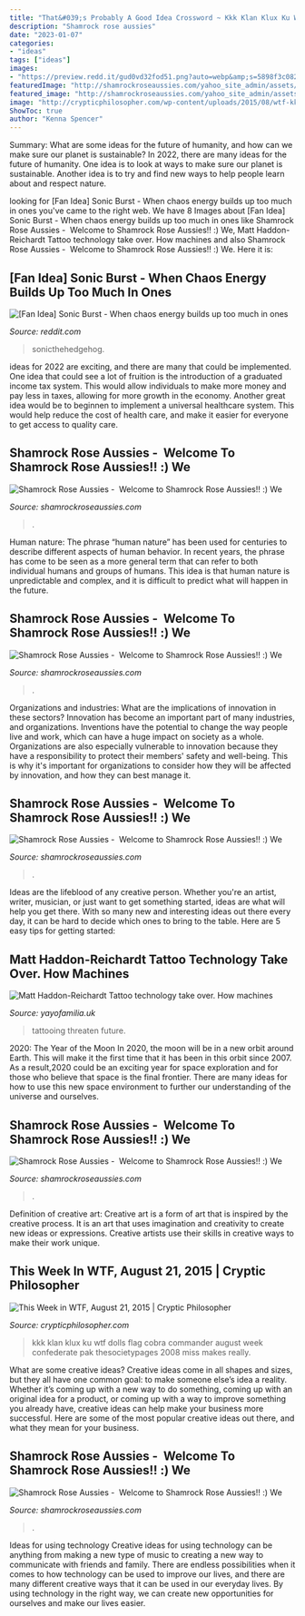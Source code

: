 ```yaml
---
title: "That&#039;s Probably A Good Idea Crossword ~ Kkk Klan Klux Ku Wtf Dolls Flag Cobra Commander August Week Confederate Pak Thesocietypages 2008 Miss Makes Really"
description: "Shamrock rose aussies"
date: "2023-01-07"
categories:
- "ideas"
tags: ["ideas"]
images:
- "https://preview.redd.it/gud0vd32fod51.png?auto=webp&amp;s=5898f3c08257a523b82529f1b7e71f10f7314ecd"
featuredImage: "http://shamrockroseaussies.com/yahoo_site_admin/assets/images/DSC_0131.262172613_std.JPG"
featured_image: "http://shamrockroseaussies.com/yahoo_site_admin/assets/images/DSC_0117.262170820_std.JPG"
image: "http://crypticphilosopher.com/wp-content/uploads/2015/08/wtf-kkk.jpeg"
ShowToc: true
author: "Kenna Spencer"
---
```



Summary: What are some ideas for the future of humanity, and how can we make sure our planet is sustainable?
In 2022, there are many ideas for the future of humanity. One idea is to look at ways to make sure our planet is sustainable. Another idea is to try and find new ways to help people learn about and respect nature.

	

		
looking for [Fan Idea] Sonic Burst - When chaos energy builds up too much in ones you've came to the right web. We have 8 Images about [Fan Idea] Sonic Burst - When chaos energy builds up too much in ones like Shamrock Rose Aussies - ﻿﻿﻿ Welcome to Shamrock Rose Aussies!! :) We, Matt Haddon-Reichardt Tattoo technology take over. How machines and also Shamrock Rose Aussies - ﻿﻿﻿ Welcome to Shamrock Rose Aussies!! :) We. Here it is:
		
    
## [Fan Idea] Sonic Burst - When Chaos Energy Builds Up Too Much In Ones

<img loading=lazy src="https://preview.redd.it/gud0vd32fod51.png?auto=webp&amp;s=5898f3c08257a523b82529f1b7e71f10f7314ecd" onerror="this.onerror=null;this.src='https://tse1.mm.bing.net/th?id=OIP.6EteeCKowMbV3UXY0rCGRgHaKL&amp;pid=15.1';" alt="[Fan Idea] Sonic Burst - When chaos energy builds up too much in ones">

_Source: reddit.com_

>sonicthehedgehog. 

	

ideas for 2022 are exciting, and there are many that could be implemented. One idea that could see a lot of fruition is the introduction of a graduated income tax system. This would allow individuals to make more money and pay less in taxes, allowing for more growth in the economy. Another great idea would be to beginnen to implement a universal healthcare system. This would help reduce the cost of health care, and make it easier for everyone to get access to quality care.

    
## Shamrock Rose Aussies - ﻿﻿﻿ Welcome To Shamrock Rose Aussies!! :) We

<img loading=lazy src="http://shamrockroseaussies.com/yahoo_site_admin/assets/images/DSC_0795.124232659_std.JPG" onerror="this.onerror=null;this.src='https://tse1.mm.bing.net/th?id=OIP.uNGK2SLKxvFz2D7N60oTtwHaEU&amp;pid=15.1';" alt="Shamrock Rose Aussies - ﻿﻿﻿ Welcome to Shamrock Rose Aussies!! :) We">

_Source: shamrockroseaussies.com_

>. 

	

Human nature:
The phrase “human nature” has been used for centuries to describe different aspects of human behavior. In recent years, the phrase has come to be seen as a more general term that can refer to both individual humans and groups of humans. This idea is that human nature is unpredictable and complex, and it is difficult to predict what will happen in the future.

    
## Shamrock Rose Aussies - ﻿﻿﻿ Welcome To Shamrock Rose Aussies!! :) We

<img loading=lazy src="http://shamrockroseaussies.com/yahoo_site_admin/assets/images/DSC_0164.167210444_std.JPG" onerror="this.onerror=null;this.src='https://tse4.mm.bing.net/th?id=OIP.Vh8ftt7QJI6KYVOq9ehRywHaE-&amp;pid=15.1';" alt="Shamrock Rose Aussies - ﻿﻿﻿ Welcome to Shamrock Rose Aussies!! :) We">

_Source: shamrockroseaussies.com_

>. 

	

Organizations and industries: What are the implications of innovation in these sectors?
Innovation has become an important part of many industries, and organizations. Inventions have the potential to change the way people live and work, which can have a huge impact on society as a whole. Organizations are also especially vulnerable to innovation because they have a responsibility to protect their members' safety and well-being. This is why it's important for organizations to consider how they will be affected by innovation, and how they can best manage it.

    
## Shamrock Rose Aussies - ﻿﻿﻿ Welcome To Shamrock Rose Aussies!! :) We

<img loading=lazy src="http://shamrockroseaussies.com/yahoo_site_admin/assets/images/DSC_0481.225231036_std.JPG" onerror="this.onerror=null;this.src='https://tse3.mm.bing.net/th?id=OIP.4WHTW3gJqE9VKIrKcMi5yQHaE-&amp;pid=15.1';" alt="Shamrock Rose Aussies - ﻿﻿﻿ Welcome to Shamrock Rose Aussies!! :) We">

_Source: shamrockroseaussies.com_

>. 

	

Ideas are the lifeblood of any creative person. Whether you're an artist, writer, musician, or just want to get something started, ideas are what will help you get there. With so many new and interesting ideas out there every day, it can be hard to decide which ones to bring to the table. Here are 5 easy tips for getting started: 

    
## Matt Haddon-Reichardt Tattoo Technology Take Over. How Machines

<img loading=lazy src="https://cdn.shopify.com/s/files/1/2156/7915/files/Karl_Marc_Portrait_480x480.jpg?v=1620327532" onerror="this.onerror=null;this.src='https://tse4.mm.bing.net/th?id=OIP.QpKbQjA8FTP8FU8JsAUzAwAAAA&amp;pid=15.1';" alt="Matt Haddon-Reichardt Tattoo technology take over. How machines">

_Source: yayofamilia.uk_

>tattooing threaten future. 

	

2020: The Year of the Moon
In 2020, the moon will be in a new orbit around Earth. This will make it the first time that it has been in this orbit since 2007. As a result,2020 could be an exciting year for space exploration and for those who believe that space is the final frontier. There are many ideas for how to use this new space environment to further our understanding of the universe and ourselves.

    
## Shamrock Rose Aussies - ﻿﻿﻿ Welcome To Shamrock Rose Aussies!! :) We

<img loading=lazy src="http://shamrockroseaussies.com/yahoo_site_admin/assets/images/DSC_0131.262172613_std.JPG" onerror="this.onerror=null;this.src='https://tse2.mm.bing.net/th?id=OIP.FA26ASpfj6MQy1hfWiuc9wHaE-&amp;pid=15.1';" alt="Shamrock Rose Aussies - ﻿﻿﻿ Welcome to Shamrock Rose Aussies!! :) We">

_Source: shamrockroseaussies.com_

>. 

	

Definition of creative art:
Creative art is a form of art that is inspired by the creative process. It is an art that uses imagination and creativity to create new ideas or expressions. Creative artists use their skills in creative ways to make their work unique.

    
## This Week In WTF, August 21, 2015 | Cryptic Philosopher

<img loading=lazy src="http://crypticphilosopher.com/wp-content/uploads/2015/08/wtf-kkk.jpeg" onerror="this.onerror=null;this.src='https://tse3.mm.bing.net/th?id=OIP.386zFYYxqnhHbEU8roT5LgHaFG&amp;pid=15.1';" alt="This Week in WTF, August 21, 2015 | Cryptic Philosopher">

_Source: crypticphilosopher.com_

>kkk klan klux ku wtf dolls flag cobra commander august week confederate pak thesocietypages 2008 miss makes really. 

	

What are some creative ideas?
Creative ideas come in all shapes and sizes, but they all have one common goal: to make someone else’s idea a reality. Whether it’s coming up with a new way to do something, coming up with an original idea for a product, or coming up with a way to improve something you already have, creative ideas can help make your business more successful. Here are some of the most popular creative ideas out there, and what they mean for your business.

    
## Shamrock Rose Aussies - ﻿﻿﻿ Welcome To Shamrock Rose Aussies!! :) We

<img loading=lazy src="http://shamrockroseaussies.com/yahoo_site_admin/assets/images/DSC_0117.262170820_std.JPG" onerror="this.onerror=null;this.src='https://tse3.mm.bing.net/th?id=OIP.KZ-JkgxRUBLkEoUbWBnizQHaGK&amp;pid=15.1';" alt="Shamrock Rose Aussies - ﻿﻿﻿ Welcome to Shamrock Rose Aussies!! :) We">

_Source: shamrockroseaussies.com_

>. 

	

Ideas for using technology
Creative ideas for using technology can be anything from making a new type of music to creating a new way to communicate with friends and family. There are endless possibilities when it comes to how technology can be used to improve our lives, and there are many different creative ways that it can be used in our everyday lives. By using technology in the right way, we can create new opportunities for ourselves and make our lives easier.

